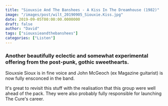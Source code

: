 ```yaml
---
title: "Siouxsie And The Banshees - A Kiss In The Dreamhouse (1982)"
image: "/images/post/wilt_20190905_Siouxie.Kiss.jpg"
date: 2019-09-05T00:00:00.0000000
draft: false
author: "David"
tags: ["siouxsieandthebanshees"]
categories: ["Listen"]
---
```

### Another beautifully eclectic and somewhat experimental offering from the post-punk, gothic sweethearts.

 Siouxsie Sioux is in fine voice and John McGeoch (ex Magazine guitarist) is now fully ensconced in the band.

 It's great to revisit this stuff with the realisation that this group were well ahead of the pack. They were also probably fully responsible for launching The Cure's career.
